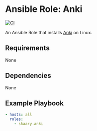 # Ansible Role: Anki
[![CI](https://github.com/skaary/ansible-role-anki/actions/workflows/ci.yml/badge.svg?branch=main&event=push)](https://github.com/skaary/ansible-role-anki/actions?query=workflow%3Ci)

An Ansible Role that installs [Anki](https://apps.ankiweb.net/) on Linux.

## Requirements

None

## Dependencies

None

## Example Playbook

```yaml
- hosts: all
  roles:
    - skaary.anki
```
